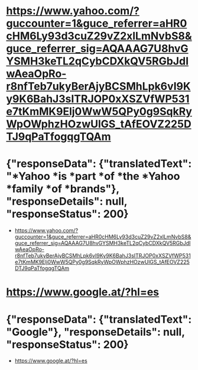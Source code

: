 # https://www.yahoo.com/?guccounter=1&guce_referrer=aHR0cHM6Ly93d3cuZ29vZ2xlLmNvbS8&guce_referrer_sig=AQAAAG7U8hvGYSMH3keTL2qCybCDXkQV5RGbJdIwAeaOpRo-r8nfTeb7ukyBerAjyBCSMhLpk6vI9Ky9K6BahJ3sITRJOP0xXSZVfWP531e7tKmMK9Elj0WwW5QPy0g9SqkRyWpOWphzHOzwUlGS_tAfEOVZ225DTJ9qPaTfogqgTQAm
# {"responseData": {"translatedText": "*Yahoo *is *part *of *the *Yahoo *family *of *brands"}, "responseDetails": null, "responseStatus": 200}
- https://www.yahoo.com/?guccounter=1&guce_referrer=aHR0cHM6Ly93d3cuZ29vZ2xlLmNvbS8&guce_referrer_sig=AQAAAG7U8hvGYSMH3keTL2qCybCDXkQV5RGbJdIwAeaOpRo-r8nfTeb7ukyBerAjyBCSMhLpk6vI9Ky9K6BahJ3sITRJOP0xXSZVfWP531e7tKmMK9Elj0WwW5QPy0g9SqkRyWpOWphzHOzwUlGS_tAfEOVZ225DTJ9qPaTfogqgTQAm
# https://www.google.at/?hl=es
# {"responseData": {"translatedText": "Google"}, "responseDetails": null, "responseStatus": 200}
- https://www.google.at/?hl=es
